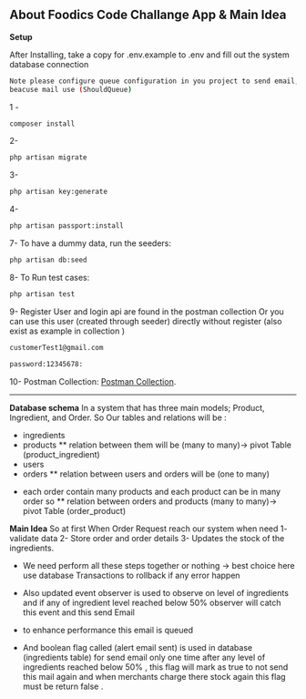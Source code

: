 ## About Foodics Code Challange App & Main Idea

**Setup**

After Installing, take a copy for .env.example to .env and fill out the system database connection

```sh
Note please configure queue configuration in you project to send email,
beacuse mail use (ShouldQueue)
```

1 -
```sh
composer install
```

2-
```sh
php artisan migrate
```

3-
```sh
php artisan key:generate
```

4-
```sh
php artisan passport:install
```


7- To have a dummy data, run the seeders:
```sh
php artisan db:seed
```

8- To Run test cases:
```sh
php artisan test
```


9- Register User and login api are found in the postman collection 
Or you can use this user (created through seeder) directly without register (also exist as example in collection )

```sh
customerTest1@gmail.com 
```
```sh
password:12345678:
```


10- Postman Collection: [Postman Collection](https://documenter.getpostman.com/view/6589767/2s83eyrHS3).
***

**Database schema**
In a system that has three main models; Product, Ingredient, and Order.
So Our tables and relations will be :

- ingredients
- products
** relation between them will be (many to many)-> pivot Table (product_ingredient)
- users
- orders
** relation between  users and orders will be (one to many)
* each order contain many products and each product can be in many order so 
** relation between orders and products (many to many)-> pivot Table (order_product)

**Main Idea**
So at first When Order Request reach our system when need 
1- validate data 
2- Store order and order details 
3- Updates the stock of the ingredients.
* We need perform all these steps together or nothing -> best choice here use database Transactions  to rollback if any error happen

* Also updated event observer is used to observe on level of ingredients and if any of ingredient  level reached below 50% observer will catch this event and this send Email 
* to enhance performance this email is queued

* And boolean flag called (alert email sent) is used in database (ingredients table) for send email only one time after any level of ingredients reached below 50% , this flag will mark as true to not send this mail again and when merchants charge there stock again this flag must be return false . 
